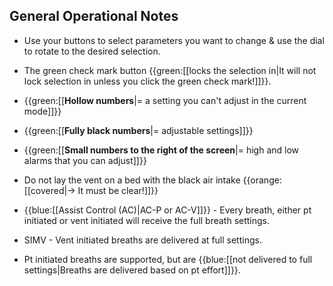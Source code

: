 ## General Operational Notes

- Use your buttons to select parameters you want to change & use the dial to rotate to the desired selection.
- The green check mark button {{green:[[locks the selection in|It will not lock selection in unless you click the green check mark!]]}}.
- {{green:[[**Hollow numbers**|= a setting you can't adjust in the current mode]]}}
- {{green:[[**Fully black numbers**|= adjustable settings]]}}
- {{green:[[**Small numbers to the right of the screen**|= high and low alarms that you can adjust]]}}
- Do not lay the vent on a bed with the black air intake {{orange:[[covered|→ It must be clear!]]}}

- {{blue:[[Assist Control (AC)|AC-P or AC-V]]}} - Every breath, either pt initiated or vent initiated will receive the full breath settings.

- SIMV - Vent initiated breaths are delivered at full settings.
- Pt initiated breaths are supported, but are {{blue:[[not delivered to full settings|Breaths are delivered based on pt effort]]}}.

